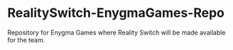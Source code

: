 # RealitySwitch-EnygmaGames-Repo
Repository for Enygma Games where Reality Switch will be made available for the team. 

